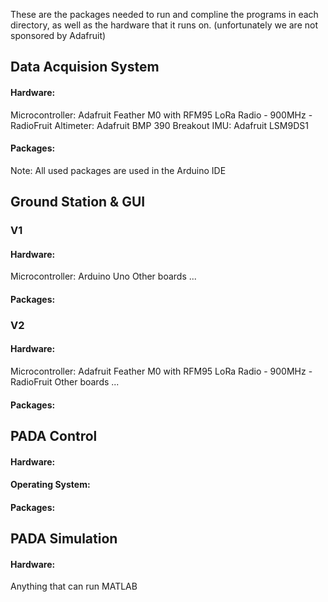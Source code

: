 These are the packages needed to run and compline the programs in each directory, as well as the hardware that it runs on.
(unfortunately we are not sponsored by Adafruit)

## Data Acquision System
#### Hardware:
Microcontroller: Adafruit Feather M0 with RFM95 LoRa Radio - 900MHz - RadioFruit
Altimeter: Adafruit BMP 390 Breakout
IMU: Adafruit LSM9DS1

#### Packages:
Note: All used packages are used in the Arduino IDE


## Ground Station & GUI
### V1
#### Hardware: 
Microcontroller: Arduino Uno
Other boards ...

#### Packages:


### V2
#### Hardware:
Microcontroller: Adafruit Feather M0 with RFM95 LoRa Radio - 900MHz - RadioFruit
Other boards ...

#### Packages: 


## PADA Control
#### Hardware:

#### Operating System:

#### Packages:


## PADA Simulation
#### Hardware: 
Anything that can run MATLAB